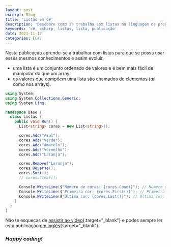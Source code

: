 ```yaml
---
layout: post
excerpt: Blog
title: 'Listas em C#'
description: 'Descobre como se trabalha com listas na linguagem de programação C#. Obtém respostas às tuas dúvidas com a teoria e os exemplos apresentados.'
keywords: 'c#, csharp, listas, lista, publicação'
date: 2021-11-17
categories: [C#]
---
```


Nesta publicação aprende-se a trabalhar com listas para que se possa usar esses mesmos conhecimentos e assim evoluir.

- uma lista é um conjunto ordenado de valores e é bem mais fácil de manipular do que um array;
- os valores que compõem uma lista são chamados de elementos (tal como nos arrays).

```csharp
using System;
using System.Collections.Generic;
using System.Linq;

namespace Base {
  class Listas {
    public void Run() {
      List<string> cores = new List<string>();

      cores.Add("Azul");
      cores.Add("Verde");
      cores.Add("Amarelo");
      cores.Add("Vermelho");
      cores.Add("Laranja");

      cores.Remove("Laranja");
      cores.Reverse();
      cores.Sort();
      // cores.Clear();

      Console.WriteLine($"Número de cores: {cores.Count}"); // Número de cores: 4
      Console.WriteLine($"Primeira cor: {cores.First()}"); // Primeira cor: Amarelo
      Console.WriteLine($"Última cor: {cores.Last()}"); // Última cor: Vermelho
    }
  }
}
```

Não te esqueças de [assistir ao vídeo](https://youtu.be/Eov-gcwg9zc){:target="\_blank"} e podes sempre ler esta publicação [em inglês](https://nelsonsilvadev.com/blog/20211117/lists-in-csharp/){:target="\_blank"}.

### _Happy coding!_
